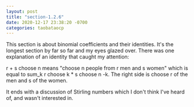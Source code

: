 ```yaml
---
layout: post
title: "section-1.2.6"
date: 2020-12-17 23:38:20 -0700
categories: taobataocp
---
```


This section is about binomial coefficients and their identities.  It's the longest section by far so far and my eyes glazed over.  There was one explanation of an identity that caught my attention:

r + s choose n means "choose n people from r men and s women" which is equal to sum_k r choose k * s choose n -k.  The right side is choose r of the men and s of the women.

It ends with a discussion of Stirling numbers which I don't think I've heard of, and wasn't interested in.